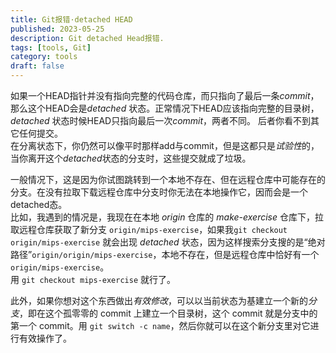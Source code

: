 ```yaml
---
title: Git报错·detached HEAD
published: 2023-05-25
description: Git detached Head报错.
tags: [tools, Git]
category: tools
draft: false
---
```


如果一个HEAD指针并没有指向完整的代码仓库，而只指向了最后一条*commit*，那么这个HEAD会是*detached* 状态。正常情况下HEAD应该指向完整的目录树，*detached* 状态时候HEAD只指向最后一次*commit*，两者不同。  后者你看不到其它任何提交。  
在分离状态下，你仍然可以像平时那样add与commit，但是这都只是*试验性*的，当你离开这个*detached*状态的分支时，这些提交就成了垃圾。  
  
一般情况下，这是因为你试图跳转到一个本地不存在、但在远程仓库中可能存在的分支。在没有拉取下载远程仓库中分支时你无法在本地操作它，因而会是一个detached态。  
比如，我遇到的情况是，我现在在本地 *origin* 仓库的 *make-exercise* 仓库下，拉取远程仓库获取了新分支 `origin/mips-exercise`，如果我`git checkout origin/mips-exercise` 就会出现 *detached* 状态，因为这样搜索分支搜的是“绝对路径”`origin/origin/mips-exercise`，本地不存在，但是远程仓库中恰好有一个 `origin/mips-exercise`。  
用 `git checkout mips-exercise` 就行了。  
  
此外，如果你想对这个东西做出*有效修改*，可以以当前状态为基建立一个新的*分支*，即在这个孤零零的 commit 上建立一个目录树，这个 commit 就是分支中的第一个 commit。用 `git switch -c name`，然后你就可以在这个新分支里对它进行有效操作了。  
